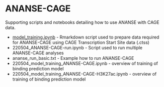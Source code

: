 # ANANSE-CAGE
Supporting scripts and notebooks detailing how to use ANANSE with CAGE data.

* [model_training.ipynb](https://github.com/vanheeringen-lab/ANANSE-manuscript/blob/main/notebooks/model_training.ipynb) - Rmarkdown script used to prepare data required for ANANSE-CAGE using CAGE Transcription Start Site data (.ctss)
* 220504_ANANSE-CAGE-run.ipynb - Script used to run multiple ANANSE-CAGE analyses
* ananse_run_basic.txt - Example how to run ANANSE-CAGE 
* 220504_model_training_ANANSE-CAGE.ipynb - overview of training of binding prediction model
* 220504_model_training_ANANSE-CAGE-H3K27ac.ipynb - overview of training of binding prediction model
